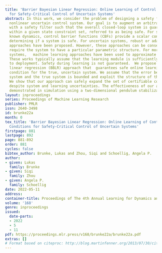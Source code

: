 ```yaml
---
title: 'Barrier Bayesian Linear Regression: Online Learning of Control Barrier Conditions
  for Safety-Critical Control of Uncertain Systems'
abstract: In this work, we consider the problem of designing a safety filter for a
  nonlinear uncertain control system. Our goal is to augment an arbitrary controller
  with a safety filter such that the overall closed-loop system is guaranteed to stay
  within a given state constraint set, referred to as being safe. For systems with
  known dynamics, control barrier functions (CBFs) provide a scalar condition for
  determining if a system is safe. For uncertain systems, robust or adaptive CBF certification
  approaches have been proposed. However, these approaches can be conservative or
  require the system to have a particular parametric structure. For more generic uncertain
  systems,   machine learning approaches have been used to approximate the CBF condition.
  These works typically assume that the learning module is sufficiently trained prior
  to deployment. Safety during learning is not guaranteed.  We propose a barrier Bayesian
  linear regression (BBLR) approach that  guarantees safe online learning of the CBF
  condition for the true, uncertain system. We assume that the error between the  nominal
  system and the true system is bounded and exploit the structure of the CBF condition.
  We show that our approach can safely expand the set of certifiable control inputs
  despite system and learning uncertainties. The effectiveness of our approach is
  demonstrated in simulation using a two-dimensional pendulum stabilization task.
layout: inproceedings
series: Proceedings of Machine Learning Research
publisher: PMLR
issn: 2640-3498
id: brunke22a
month: 0
tex_title: 'Barrier Bayesian Linear Regression: Online Learning of Control Barrier
  Conditions for Safety-Critical Control of Uncertain Systems'
firstpage: 881
lastpage: 892
page: 881-892
order: 881
cycles: false
bibtex_author: Brunke, Lukas and Zhou, Siqi and Schoellig, Angela P.
author:
- given: Lukas
  family: Brunke
- given: Siqi
  family: Zhou
- given: Angela P.
  family: Schoellig
date: 2022-05-11
address:
container-title: Proceedings of The 4th Annual Learning for Dynamics and Control Conference
volume: '168'
genre: inproceedings
issued:
  date-parts:
  - 2022
  - 5
  - 11
pdf: https://proceedings.mlr.press/v168/brunke22a/brunke22a.pdf
extras: []
# Format based on citeproc: http://blog.martinfenner.org/2013/07/30/citeproc-yaml-for-bibliographies/
---
```

